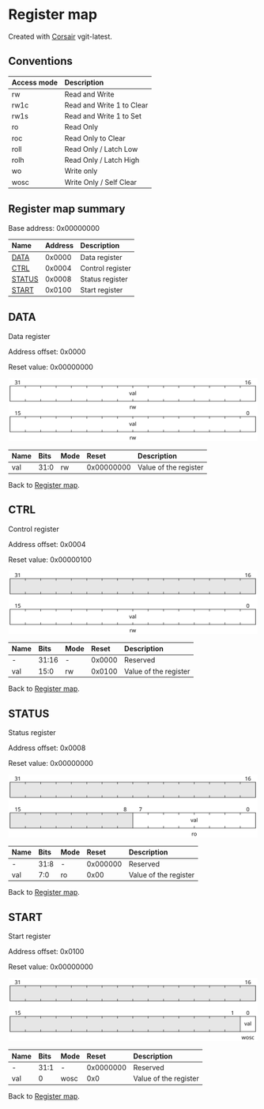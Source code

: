 # Register map

Created with [Corsair](https://github.com/esynr3z/corsair) vgit-latest.

## Conventions

| Access mode | Description               |
| :---------- | :------------------------ |
| rw          | Read and Write            |
| rw1c        | Read and Write 1 to Clear |
| rw1s        | Read and Write 1 to Set   |
| ro          | Read Only                 |
| roc         | Read Only to Clear        |
| roll        | Read Only / Latch Low     |
| rolh        | Read Only / Latch High    |
| wo          | Write only                |
| wosc        | Write Only / Self Clear   |

## Register map summary

Base address: 0x00000000

| Name                     | Address    | Description |
| :---                     | :---       | :---        |
| [DATA](#data)            | 0x0000     | Data register |
| [CTRL](#ctrl)            | 0x0004     | Control register |
| [STATUS](#status)        | 0x0008     | Status register |
| [START](#start)          | 0x0100     | Start register |

## DATA

Data register

Address offset: 0x0000

Reset value: 0x00000000

![data](regs_img/data.svg)

| Name             | Bits   | Mode            | Reset      | Description |
| :---             | :---   | :---            | :---       | :---        |
| val              | 31:0   | rw              | 0x00000000 | Value of the register |

Back to [Register map](#register-map-summary).

## CTRL

Control register

Address offset: 0x0004

Reset value: 0x00000100

![ctrl](regs_img/ctrl.svg)

| Name             | Bits   | Mode            | Reset      | Description |
| :---             | :---   | :---            | :---       | :---        |
| -                | 31:16  | -               | 0x0000     | Reserved |
| val              | 15:0   | rw              | 0x0100     | Value of the register |

Back to [Register map](#register-map-summary).

## STATUS

Status register

Address offset: 0x0008

Reset value: 0x00000000

![status](regs_img/status.svg)

| Name             | Bits   | Mode            | Reset      | Description |
| :---             | :---   | :---            | :---       | :---        |
| -                | 31:8   | -               | 0x000000   | Reserved |
| val              | 7:0    | ro              | 0x00       | Value of the register |

Back to [Register map](#register-map-summary).

## START

Start register

Address offset: 0x0100

Reset value: 0x00000000

![start](regs_img/start.svg)

| Name             | Bits   | Mode            | Reset      | Description |
| :---             | :---   | :---            | :---       | :---        |
| -                | 31:1   | -               | 0x0000000  | Reserved |
| val              | 0      | wosc            | 0x0        | Value of the register |

Back to [Register map](#register-map-summary).
